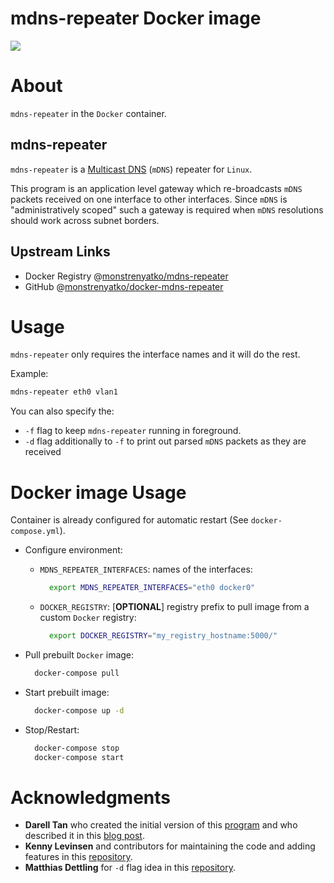 mdns-repeater Docker image
==========================

[![](https://github.com/monstrenyatko/docker-mdns-repeater/workflows/ci/badge.svg?branch=main)](https://github.com/monstrenyatko/docker-mdns-repeater/actions?query=workflow%3Aci)

About
=====

`mdns-repeater` in the `Docker` container.

mdns-repeater
-------------

`mdns-repeater` is a [Multicast DNS](https://en.wikipedia.org/wiki/Multicast_DNS) (`mDNS`) repeater for `Linux`.

This program is an application level gateway which re-broadcasts `mDNS` packets received on one interface to other interfaces.
Since `mDNS` is "administratively scoped" such a gateway is required when `mDNS` resolutions should work across subnet borders.

Upstream Links
--------------
* Docker Registry @[monstrenyatko/mdns-repeater](https://hub.docker.com/r/monstrenyatko/mdns-repeater/)
* GitHub @[monstrenyatko/docker-mdns-repeater](https://github.com/monstrenyatko/docker-mdns-repeater)

Usage
=====

`mdns-repeater` only requires the interface names and it will do the rest.

Example:
```sh
mdns-repeater eth0 vlan1
```

You can also specify the:
 - `-f` flag to keep `mdns-repeater` running in foreground.
 - `-d` flag additionally to `-f` to print out parsed `mDNS` packets as they are received

Docker image Usage
==================

Container is already configured for automatic restart (See `docker-compose.yml`).

* Configure environment:

  - `MDNS_REPEATER_INTERFACES`: names of the interfaces:

    ```sh
      export MDNS_REPEATER_INTERFACES="eth0 docker0"
    ```
  - `DOCKER_REGISTRY`: [**OPTIONAL**] registry prefix to pull image from a custom `Docker` registry:

    ```sh
      export DOCKER_REGISTRY="my_registry_hostname:5000/"
    ```
* Pull prebuilt `Docker` image:

  ```sh
    docker-compose pull
  ```
* Start prebuilt image:

  ```sh
    docker-compose up -d
  ```
* Stop/Restart:

  ```sh
    docker-compose stop
    docker-compose start
  ```

Acknowledgments
===============

- **Darell Tan** who created the initial version of this [program](https://github.com/geekman/mdns-repeater)
and who described it in this [blog post](http://irq5.io/2011/01/02/mdns-repeater-mdns-across-subnets/).
- **Kenny Levinsen** and contributors for maintaining the code and adding features in
this [repository](https://github.com/kennylevinsen/mdns-repeater).
- **Matthias Dettling** for `-d` flag idea in this [repository](https://github.com/devsecurity-io/mdns-repeater).
